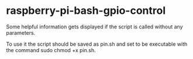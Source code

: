 # raspberry-pi-bash-gpio-control

Some helpful information gets displayed if the script is called without any parameters. 

To use it the script should be saved as pin.sh and set to be executable with the command sudo chmod +x pin.sh.
